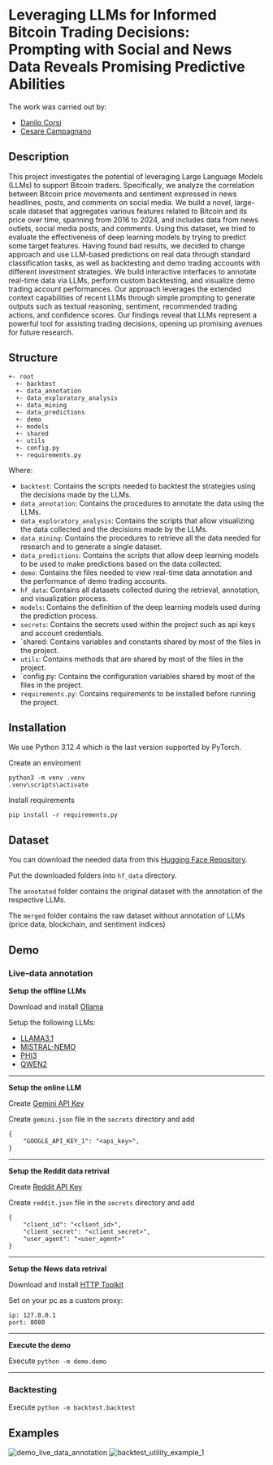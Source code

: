 # Leveraging LLMs for Informed Bitcoin Trading Decisions: Prompting with Social and News Data Reveals Promising Predictive Abilities

The work was carried out by:

- [Danilo Corsi](https://github.com/CorsiDanilo)
- [Cesare Campagnano](https://github.com/caesar-one)

## Description
This project investigates the potential of leveraging Large Language Models (LLMs) to support Bitcoin traders. Specifically, we analyze the correlation between Bitcoin price movements and sentiment expressed in news headlines, posts, and comments on social media.
We build a novel, large-scale dataset that aggregates various features related to Bitcoin and its price over time, spanning from 2016 to 2024, and includes data from news outlets, social media posts, and comments.
Using this dataset, we tried to evaluate the effectiveness of deep learning models by trying to predict some target features. Having found bad results, we decided to change approach and use LLM-based predictions on real data through standard classification tasks, as well as backtesting and demo trading accounts with different investment strategies.
We build interactive interfaces to annotate real-time data via LLMs, perform custom backtesting, and visualize demo trading account performances.
Our approach leverages the extended context capabilities of recent LLMs through simple prompting to generate outputs such as textual reasoning, sentiment, recommended trading actions, and confidence scores. Our findings reveal that LLMs represent a powerful tool for assisting trading decisions, opening up promising avenues for future research.

## Structure
```
+- root
  +- backtest
  +- data_annotation
  +- data_exploratory_analysis
  +- data_mining
  +- data_predictions
  +- demo
  +- models
  +- shared
  +- utils
  +- config.py
  +- requirements.py
```
Where:

- `backtest`: Contains the scripts needed to backtest the strategies using the
decisions made by the LLMs.
- `data_annotation`: Contains the procedures to annotate the data using the
LLMs.
- `data_exploratory_analysis`: Contains the scripts that allow visualizing
the data collected and the decisions made by the LLMs.
- `data_mining`: Contains the procedures to retrieve all the data needed for
research and to generate a single dataset.
- `data_predictions`: Contains the scripts that allow deep learning models to
be used to make predictions based on the data collected.
- `demo`: Contains the files needed to view real-time data annotation and the
performance of demo trading accounts.
- `hf_data`: Contains all datasets collected during the retrieval, annotation, and
visualization process.
- `models`: Contains the definition of the deep learning models used during the
prediction process.
- `secrets`: Contains the secrets used within the project such as api keys and
account credentials.
- `shared: Contains variables and constants shared by most of the files in the
project.
- `utils`: Contains methods that are shared by most of the files in the project.
- `config.py: Contains the configuration variables shared by most of the files in
the project.
- `requirements.py`: Contains requirements to be installed before running the
project.

## Installation

We use Python 3.12.4 which is the last version supported by PyTorch.

Create an enviroment

```
python3 -m venv .venv
.venv\scripts\activate
```

Install requirements

```
pip install -r requirements.py
```

## Dataset
You can download the needed data from this [Hugging Face Repository](https://huggingface.co/datasets/danilocorsi/Bitcoin-Price-Blockchain-Sentiment-Indexes-News-Reddit-Post-Comments-Dataset).

Put the downloaded folders into `hf_data` directory. 

The `annotated` folder contains the original dataset with the annotation of the respective LLMs.

The `merged` folder contains the raw dataset without annotation of LLMs (price data, blockchain, and sentiment indices)
 
## Demo
### Live-data annotation

**Setup the offline LLMs**

Download and install [Ollama](https://ollama.com/)

Setup the following LLMs:
- [LLAMA3.1](https://ollama.com/library/llama3.1)
- [MISTRAL-NEMO](https://ollama.com/library/mistral-nemo)
- [PHI3](https://ollama.com/library/phi3)
- [QWEN2](https://ollama.com/library/qwen2)

---

**Setup the online LLM**

Create [Gemini API Key](https://ai.google.dev/gemini-api/docs/quickstart?lang=python)

Create `gemini.json` file in the `secrets` directory and add
```
{
    "GOOGLE_API_KEY_1": "<api_key>",
}
```

---

**Setup the Reddit data retrival**

Create [Reddit API Key](https://old.reddit.com/prefs/apps)

Create `reddit.json` file in the `secrets` directory and add
```
{
    "client_id": "<client_id>",
    "client_secret": "<client_secret>",
    "user_agent": "<user_agent>"
}
```

---

**Setup the News data retrival**

Download and install [HTTP Toolkit](https://httptoolkit.com)

Set on your pc as a custom proxy:
```
ip: 127.0.0.1
port: 8080
```

---

**Execute the demo**

Execute `python -m demo.demo`

---

### Backtesting

Execute `python -m backtest.backtest`

## Examples
![demo_live_data_annotation](examples/demo_live_data_annotation.png)
![backtest_utility_example_1](examples/backtest_utility_example_1.png)
